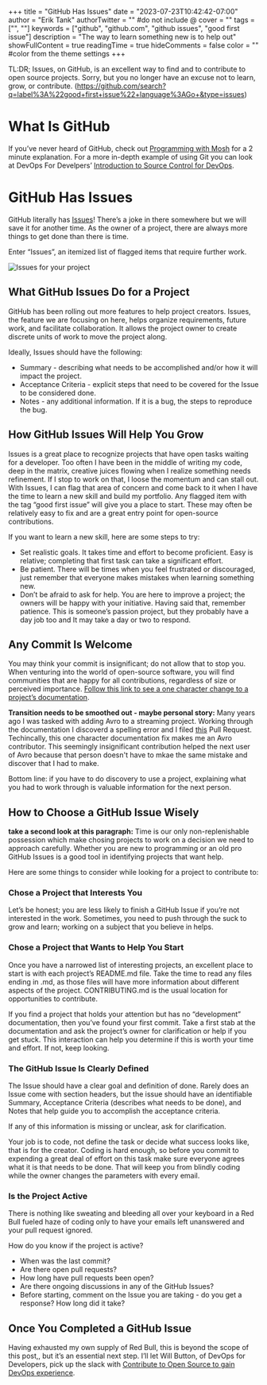 +++
title = "GitHub Has Issues"
date = "2023-07-23T10:42:42-07:00"
author = "Erik Tank"
authorTwitter = "" #do not include @
cover = ""
tags = ["", ""]
keywords = ["github", "github.com", "github issues", "good first issue"]
description = "The way to learn something new is to help out"
showFullContent = true
readingTime = true
hideComments = false
color = "" #color from the theme settings
+++

TL:DR; Issues, on GitHub, is an excellent way to find and to contribute to open source projects. Sorry, but you no longer have an excuse not to learn, grow, or contribute. (https://github.com/search?q=label%3A%22good+first+issue%22+language%3AGo+&type=issues)

# What Is GitHub

If you’ve never heard of GitHub, check out [Programming with Mosh](https://www.youtube.com/watch?v=2ReR1YJrNOM) for a 2 minute explanation. For a more in-depth example of using Git you can look at DevOps For Develpers’ [Introduction to Source Control for DevOps](https://www.youtube.com/watch?v=VfgsJhMPh4w).

# GitHub Has Issues

GitHub literally has [Issues](https://github.com/search?q=label%3A%22good+first+issue%22+language%3AGo+&type=issues)! There’s a joke in there somewhere but we will save it for another time. As the owner of a project, there are always more things to get done than there is time.

Enter “Issues”, an itemized list of flagged items that require further work.

![Issues for your project](/posts/2023/git_has_issues.png)

## What GitHub Issues Do for a Project

GitHub has been rolling out more features to help project creators. Issues, the feature we are focusing on here, helps organize requirements, future work, and facilitate collaboration. It allows the project owner to create discrete units of work to move the project along.

Ideally, Issues should have the following:

* Summary - describing what needs to be accomplished and/or how it will impact the project.
* Acceptance Criteria - explicit steps that need to be covered for the Issue to be considered done.
* Notes - any additional information. If it is a bug, the steps to reproduce the bug.

## How GitHub Issues Will Help You Grow

Issues is a great place to recognize projects that have open tasks waiting for a developer. Too often I have been in the middle of writing my code, deep in the matrix, creative juices flowing when I realize something needs refinement.  If I stop to work on that, I loose the momentum and can stall out.  With Issues, I can flag that area of concern and come back to it when I have the time to learn a new skill and build my portfolio. Any flagged item with the tag “good first issue” will give you a place to start. These may often be relatively easy to fix and are a great entry point for open-source contributions.

If you want to learn a new skill, here are some steps to try:

* Set realistic goals. It takes time and effort to become proficient. Easy is relative; completing that first task can take a significant effort.
* Be patient. There will be times when you feel frustrated or discouraged, just remember that everyone makes mistakes when learning something new.
* Don’t be afraid to ask for help. You are here to improve a project; the owners will be happy with your initiative. Having said that, remember patience. This is someone’s passion project, but they probably have a day job too and It may take a day or two to respond.

## Any Commit Is Welcome

You may think your commit is insignificant; do not allow that to stop you. When venturing into the world of open-source software, you will find communities that are happy for all contributions, regardless of size or perceived importance. [Follow this link to see a one character change to a project’s documentation](https://github.com/apache/avro/commit/5f064c0d162ea3bb2a28b576c590638052177054).

__Transition needs to be smoothed out - maybe personal story:__
Many years ago I was tasked with adding Avro to a streaming project. Working through the documentation I discoverd a spelling error and I filed [this](https://github.com/apache/avro/commit/5f064c0d162ea3bb2a28b576c590638052177054) Pull Request. Techincally, this one character documentation fix makes me an Avro contributor. This seemingly insignificant contribution helped the next user of Avro because that person doesn't have to mkae the same mistake and discover that I had to make.

Bottom line: if you have to do discovery to use a project, explaining what you had to work through is valuable information for the next person.


## How to Choose a GitHub Issue Wisely

__take a second look at this paragraph:__
Time is our only non-replenishable possession which make chosing projects to work on a decision we need to approach carefully. Whether you are new to programming or an old pro GitHub Issues is a good tool in identifying projects that want help.

Here are some things to consider while looking for a project to contribute to:

### Chose a Project that Interests You

Let’s be honest; you are less likely to finish a GitHub Issue if you’re not interested in the work. Sometimes, you need to push through the suck to grow and learn; working on a subject that you believe in helps.

### Chose a Project that Wants to Help You Start

Once you have a narrowed list of interesting projects, an excellent place to start is with each project’s README.md file. Take the time to read any files ending in .md, as those files will have more information about different aspects of the project. CONTRIBUTING.md is the usual location for opportunities to contribute.

If you find a project that holds your attention but has no “development” documentation, then you’ve found your first commit. Take a first stab at the documentation and ask the project’s owner for clarification or help if you get stuck. This interaction can help you determine if this is worth your time and effort.  If not, keep looking.

### The GitHub Issue Is Clearly Defined

The Issue should have a clear goal and definition of done. Rarely does an Issue come with section headers, but the issue should have an identifiable Summary, Acceptance Criteria (describes what needs to be done), and Notes that help guide you to accomplish the acceptance criteria.

If any of this information is missing or unclear, ask for clarification. 

Your job is to code, not define the task or decide what success looks like, that is for the creator.  Coding is hard enough, so before you commit to expending a great deal of effort on this task make sure everyone agrees what it is that needs to be done.  That will keep you from blindly coding while the owner changes the parameters with every email.

### Is the Project Active

There is nothing like sweating and bleeding all over your keyboard in a Red Bull fueled haze of coding only to have your emails left unanswered and your pull request ignored.

How do you know if the project is active?

* When was the last commit?
* Are there open pull requests?
* How long have pull requests been open?
* Are there ongoing discussions in any of the GitHub Issues?
* Before starting, comment on the Issue you are taking - do you get a response? How long did it take?

## Once You Completed a GitHub Issue

Having exhausted my own supply of Red Bull, this is beyond the scope of this post,, but it’s an essential next step. I’ll let Will Button, of DevOps for Developers, pick up the slack with [Contribute to Open Source to gain DevOps experience](https://www.youtube.com/watch?v=NkVpcsh_TfA&t=222s).
